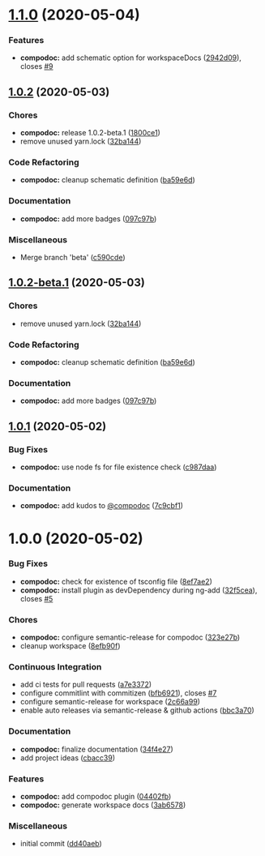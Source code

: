 # [1.1.0](https://github.com/twittwer/nx-tools/compare/compodoc/v1.0.2...compodoc/v1.1.0) (2020-05-04)

### Features

- **compodoc:** add schematic option for workspaceDocs ([2942d09](https://github.com/twittwer/nx-tools/commit/2942d09605ccc9936277dfe39ca7f723ef7c6cfc)), closes [#9](https://github.com/twittwer/nx-tools/issues/9)

## [1.0.2](https://github.com/twittwer/nx-tools/compare/compodoc/v1.0.1...compodoc/v1.0.2) (2020-05-03)

### Chores

- **compodoc:** release 1.0.2-beta.1 ([1800ce1](https://github.com/twittwer/nx-tools/commit/1800ce1a6bfacbbe64ea4e17b9294e7c302121ef))
- remove unused yarn.lock ([32ba144](https://github.com/twittwer/nx-tools/commit/32ba14428460fd00c11494b3b8a8753858f9308d))

### Code Refactoring

- **compodoc:** cleanup schematic definition ([ba59e6d](https://github.com/twittwer/nx-tools/commit/ba59e6dab8de0ef6d3e6011b6fac82e4bde281ba))

### Documentation

- **compodoc:** add more badges ([097c97b](https://github.com/twittwer/nx-tools/commit/097c97b009857b61660f70035dcaec55c8f6da79))

### Miscellaneous

- Merge branch 'beta' ([c590cde](https://github.com/twittwer/nx-tools/commit/c590cde3886e5866e10d7c7e42dd1ac7109c1a1a))

## [1.0.2-beta.1](https://github.com/twittwer/nx-tools/compare/compodoc/v1.0.1...compodoc/v1.0.2-beta.1) (2020-05-03)

### Chores

- remove unused yarn.lock ([32ba144](https://github.com/twittwer/nx-tools/commit/32ba14428460fd00c11494b3b8a8753858f9308d))

### Code Refactoring

- **compodoc:** cleanup schematic definition ([ba59e6d](https://github.com/twittwer/nx-tools/commit/ba59e6dab8de0ef6d3e6011b6fac82e4bde281ba))

### Documentation

- **compodoc:** add more badges ([097c97b](https://github.com/twittwer/nx-tools/commit/097c97b009857b61660f70035dcaec55c8f6da79))

## [1.0.1](https://github.com/twittwer/nx-tools/compare/compodoc/v1.0.0...compodoc/v1.0.1) (2020-05-02)

### Bug Fixes

- **compodoc:** use node fs for file existence check ([c987daa](https://github.com/twittwer/nx-tools/commit/c987daaa9002dc386527e02ee63e500617985e6a))

### Documentation

- **compodoc:** add kudos to [@compodoc](https://github.com/compodoc) ([7c9cbf1](https://github.com/twittwer/nx-tools/commit/7c9cbf1bd1a747ee5a7668bf945d7a3a3701b7bb))

# 1.0.0 (2020-05-02)

### Bug Fixes

- **compodoc:** check for existence of tsconfig file ([8ef7ae2](https://github.com/twittwer/nx-tools/commit/8ef7ae2d1a1b0977f7050c933e0b40893a4a46f5))
- **compodoc:** install plugin as devDependency during ng-add ([32f5cea](https://github.com/twittwer/nx-tools/commit/32f5ceacf538f59ba2d675da944174d3cef6539e)), closes [#5](https://github.com/twittwer/nx-tools/issues/5)

### Chores

- **compodoc:** configure semantic-release for compodoc ([323e27b](https://github.com/twittwer/nx-tools/commit/323e27bc92aac5ef4657c9c058a17ff5f20816ba))
- cleanup workspace ([8efb90f](https://github.com/twittwer/nx-tools/commit/8efb90f8189a93e5f99ad6e34471ecb60856ae56))

### Continuous Integration

- add ci tests for pull requests ([a7e3372](https://github.com/twittwer/nx-tools/commit/a7e33727db44c4d64be57a3c0705dceb7fd05942))
- configure commitlint with commitizen ([bfb6921](https://github.com/twittwer/nx-tools/commit/bfb6921f935c9a19a0cb7edac5b50231d2c1aa97)), closes [#7](https://github.com/twittwer/nx-tools/issues/7)
- configure semantic-release for workspace ([2c66a99](https://github.com/twittwer/nx-tools/commit/2c66a9970ab98a2e324cd8be1039e1c2693d1cad))
- enable auto releases via semantic-release & github actions ([bbc3a70](https://github.com/twittwer/nx-tools/commit/bbc3a7018b522b1f986f7b235e41a601279e16ca))

### Documentation

- **compodoc:** finalize documentation ([34f4e27](https://github.com/twittwer/nx-tools/commit/34f4e2752c66b3c27b9ff199b7d28080bdf393ef))
- add project ideas ([cbacc39](https://github.com/twittwer/nx-tools/commit/cbacc39bee1304d5c17bf7866c7d79f5d23bb173))

### Features

- **compodoc:** add compodoc plugin ([04402fb](https://github.com/twittwer/nx-tools/commit/04402fbb38250c019b8a3271c73e0d81c9717ff2))
- **compodoc:** generate workspace docs ([3ab6578](https://github.com/twittwer/nx-tools/commit/3ab6578eedd71dae5631c9f3918c26dcabd3d1fd))

### Miscellaneous

- initial commit ([dd40aeb](https://github.com/twittwer/nx-tools/commit/dd40aebcd504514b65131e835cdbe013b101d99b))
